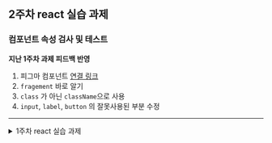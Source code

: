 ## 2주차 react 실습 과제

### 컴포넌트 속성 검사 및 테스트

<b>지난 1주차 과제 피드백 반영</b>

1. 피그마 컴포넌트 [연결 링크](https://www.figma.com/design/6xQ7BSostdNFuX00ilWW2f/%EC%95%84%ED%86%A0%EB%AF%B9-%EC%BB%B4%ED%8F%AC%EB%84%8C%ED%8A%B8-%EC%84%A4%EA%B3%84?node-id=0-1&t=B0rlEvDEyG2JkgET-1)
2. `fragement` 바로 알기
3. `class` 가 아닌 `className`으로 사용
4. `input`, `label`, `button` 의 잘못사용된 부분 수정

---

<details>
<summary>1주차 react 실습 과제</summary>
<div markdown="1">

## 1주차 react 실습 과제

---

### 과제 - 리액트를 사용하여 아토믹 컴포넌트 구현

바닐라 프로젝트 결과물 중 검색창 컴포넌트를 리액트로 구현해보기로 했다!
&nbsp;
&nbsp;

### 1. 피그마를 이용하여 검색창 컴포넌트 재구현

![피그마 컴포넌트](/public/figma-search-input.jpg)

### 2. 검색 컴포넌트 생성하기

```
//검색 컴포넌트 생성만들기
function SearchInput({ status = "focusOut", autoFocus }) {
  //마운트 이후 실행부 autoFocus 아이디를 찾아서 focus 시킨다.
  useEffect(() => {
    const input = document.getElementById("autoFocus");
    input.focus();
  }, []);

  let autoFocus = "";

  switch (status) {
    default:
    case "focusOut":
      break;

    case "focusIn":
      autoFocus = "autoFocus";
      break;
  }

  return (
    <div class="search-input">
      <input className="SearchInput" id="searchText" placeholder="검색어를 입력해주세요" id={autoFocus} />
      <label for="searchText" class="sr-only">
        검색어를 입력해주세요
      </label>
      <button type="button" class="search-button">
        <img src="/search.svg" alt="" />
      </button>
    </div>
  );
}
```

### 3. 검색 컴포넌트 렌더링 코드 작성

```
//렌더링 할 컴포넌트
function SearchInputList() {
  return (
    <fragment>
      <SearchInput status="focusOut" />
      <SearchInput status="focusIn" />
    </fragment>
  );
}
```

### 4. 검색 컴포넌트 렌더링 실행

```
//검색 컴포넌트를 렌더링 할 DOM 요소
const container = document.getElementById("react-app");

//DOM 요소를 찾은 후 검색 컴포넌트 렌더링
if (container) {
  createRoot(container).render(<SearchInputList />);
} else {
  console.warn('문서에 "#react-app" 요소가 존재하지 않습니다.');
}

```

### 5.결과물

![검색 컴포넌트](/public/01-component.jpg)

### 6. 과제 후기

- 과제 초반
  피그마로 컴포넌트 구현조차 익숙하지 않았지만 야무쌤과의 수업을 통해 어느정도 감이 온 상태에서 검색컴포넌트를 만들어보았다. 기존 바닐라프로젝트에서는 검색컴포넌트에 fouse 스타일이 적용되어있지 않지만 이번 과제에서 fouse 상태에 달라지만 스타일의 검색 컴포넌트를 만들어보고싶었다.피그마 컴포넌트 그대로 `focus-in` 상태와 `focus-out` 상태 2가지를 화면에 보여줄 지, 하나로 focus상태에 따른 변화를 보여줄지도 고민했다.(실제로 사용 할 컴포넌트라면 fouse상태의 스타일은 css로만 작업하면 되기 때문에 2가지의 상태를 만들필요는 없겠지만...)

- 과제 중반
  야무쌤과의 수업에서 어떻게 컴포넌트가 생성되는지 배웠지만 아직도 나에게 리액트는 너무 낯설었다. 그래서 기존 코드를 많이 참고하게되었다.. 2가지 상태의 컴포넌트를 만들고 싶었지만 컴포넌트 렌더링 이후 `status`가 `focusIn`인 컴포넌트에만 `autofocus`를 적용시키고 싶었다.. 구글링을 통해 `useEffect`, `useRef` hook을 찾아 사용해보았다. 정확한 원리는 아직 더 배워야겠지만 이런 기능을 하는 리액트 함수가 있다는걸 알게되었다!

- 과제 마무리
  아직 익숙하지 않은 컴포넌트이지만 과제 실습을 통해 리액트에서 어떻게 컴포넌트가 만들어지는지 아주 살짝 알게된 것 같다. jsx 문법이나 tsx는 아직 잘 모르겠다.. 더 알아가보자!

</div>
</details>
